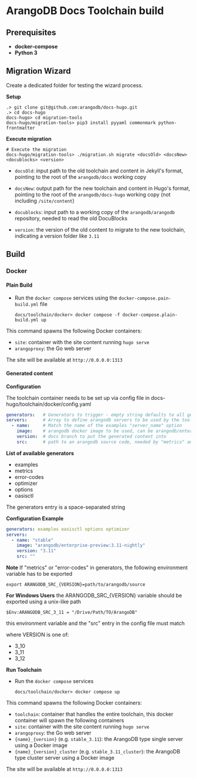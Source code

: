 # ArangoDB Docs Toolchain build

## Prerequisites

- **docker-compose**
- **Python 3**

## Migration Wizard

Create a dedicated folder for testing the wizard process.

**Setup**

```shell
.> git clone git@github.com:arangodb/docs-hugo.git
.> cd docs-hugo
docs-hugo> cd migration-tools
docs-hugo/migration-tools> pip3 install pyyaml commonmark python-frontmatter
```

**Execute migration**

```shell
# Execute the migration
docs-hugo/migration-tools> ./migration.sh migrate <docsOld> <docsNew> <docublocks> <version>
```

- `docsOld`: input path to the old toolchain and content in Jekyll's format,
  pointing to the root of the `arangodb/docs` working copy

- `docsNew`: output path for the new toolchain and content in Hugo's format,
  pointing to the root of the `arangodb/docs-hugo` working copy
  (not including `/site/content`)

- `docublocks`: input path to a working copy of the `arangodb/arangodb`
  repository, needed to read the old DocuBlocks

- `version`: the version of the old content to migrate to the new toolchain,
  indicating a version folder like `3.11`

## Build

### Docker

#### Plain Build

- Run the `docker compose` services using the `docker-compose.pain-build.yml` file

  ```shell
  docs/toolchain/docker> docker compose -f docker-compose.plain-build.yml up
  ```

This command spawns the following Docker containers:

- `site`: container with the site content running `hugo serve`
- `arangoproxy`: the Go web server

The site will be available at `http://0.0.0.0:1313`


#### Generated content

**Configuration**

The toolchain container needs to be set up via config file in docs-hugo/toolchain/docker/config.yaml

```yaml
generators:   # Generators to trigger - empty string defaults to all generators
servers:      # Array to define arangodb servers to be used by the toolchain
  - name:     # Match the name of the examples "server_name" option
    image:    # arangodb docker image to be used, can be arangodb/enterprise-preview:... or a branch name
    version:  # docs branch to put the generated content into
    src:      # path to an arangodb source code, needed by "metrics" and "error-codes" generators
```

**List of available generators**
- examples
- metrics
- error-codes
- optimizer
- options
- oasisctl

The generators entry is a space-separated string

**Configuration Example**
```yaml
generators: examples oasisctl options optimizer
servers:
  - name: "stable"
    image: "arangodb/enterprise-preview:3.11-nightly"
    version: "3.11"
    src: ""
```

**Note**
If "metrics" or "error-codes" in generators, the following environment variable has to be exported
```shell
export ARANGODB_SRC_{VERSION}=path/to/arangodb/source
```
**For Windows Users**
the ARANGODB_SRC_{VERSION} variable should be exported using a unix-like path
```shell
$Env:ARANGODB_SRC_3_11 = "/Drive/Path/TO/ArangoDB"
```

this environment variable and the "src" entry in the config file must match

where VERSION is one of:
- 3_10
- 3_11
- 3_12

**Run Toolchain**


- Run the `docker compose` services

  ```shell
  docs/toolchain/docker> docker compose up
  ```

This command spawns the following Docker containers:

- `toolchain`: container that handles the entire toolchain, this docker container will spawn the following containers
- `site`: container with the site content running `hugo serve`
- `arangoproxy`: the Go web server
- `{name}_{version}` (e.g. `stable_3.11`): the ArangoDB type single server using a Docker image
- `{name}_{version}_cluster` (e.g. `stable_3.11_cluster`): the ArangoDB type cluster server using a Docker image


The site will be available at `http://0.0.0.0:1313`





<!-- ### No Docker

- Build and start the _arangoproxy_ web server

  ```shell
  toolchain/arangoproxy/cmd> go build -o arangoproxy
  toolchain/arangoproxy/cmd> ./arangoproxy {flags}
  ```
- Launch the hugo build command

  ```shell
  docs-hugo/site> hugo
  ```

The static HTML is placed under `site/public/`.

For development purpose, it is suggested to use the `hugo serve` command for
hot-reload on changes. The runtime server is available at `http://localhost:1313/`. -->
